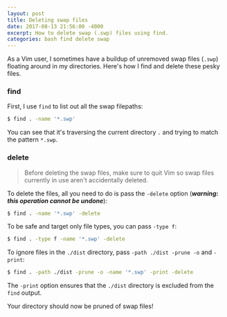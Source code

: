 ```yaml
---
layout: post
title: Deleting swap files
date: 2017-08-13 21:56:00 -4000
excerpt: How to delete swap (.swp) files using find.
categories: bash find delete swap
---
```


As a Vim user, I sometimes have a buildup of unremoved swap files (`.swp`) floating around in my directories. Here's how I find and delete these pesky files.

### find

First, I use `find` to list out all the swap filepaths:

```sh
$ find . -name '*.swp'
```

You can see that it's traversing the current directory `.` and trying to match the pattern `*.swp`.

### delete

> Before deleting the swap files, make sure to quit Vim so swap files currently in use aren't accidentally deleted.

To delete the files, all you need to do is pass the `-delete` option (**_warning: this operation cannot be undone_**):

```sh
$ find . -name '*.swp' -delete
```

To be safe and target only file types, you can pass `-type f`:

```sh
$ find . -type f -name '*.swp' -delete
```

To ignore files in the `./dist` directory, pass `-path ./dist -prune -o` and `-print`:

```sh
$ find . -path ./dist -prune -o -name '*.swp' -print -delete
```

The `-print` option ensures that the `./dist` directory is excluded from the `find` output.

Your directory should now be pruned of swap files!
